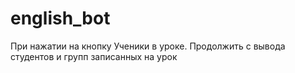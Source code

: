 # english_bot


При нажатии на кнопку Ученики в уроке.
Продолжить с вывода студентов и групп записанных на урок